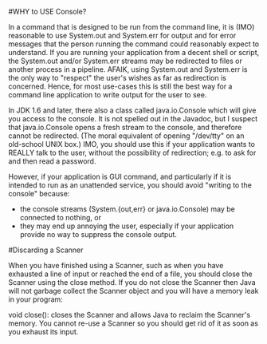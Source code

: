 #WHY to USE Console?

In a command that is designed to be run from the command line, it is (IMO) reasonable to use 
System.out and System.err for output and for error messages that the person running the command 
could reasonably expect to understand. If you are running your application from a decent 
shell or script, the System.out and/or System.err streams may be redirected to files or another 
process in a pipeline. AFAIK, using System.out and System.err is the only way to "respect" the 
user's wishes as far as redirection is concerned. Hence, for most use-cases this is still the best 
way for a command line application to write output for the user to see.

In JDK 1.6 and later, there also a class called java.io.Console which will give you access 
to the console. It is not spelled out in the Javadoc, but I suspect that java.io.Console opens 
a fresh stream to the console, and therefore cannot be redirected. (The moral equivalent of opening 
"/dev/tty" on an old-school UNIX box.) IMO, you should use this if your application wants to REALLY 
talk to the user, without the possibility of redirection; e.g. to ask for and then read a password.

However, if your application is GUI command, and particularly if it is intended to run as an unattended 
service, you should avoid "writing to the console" because:

- the console streams (System.{out,err} or java.io.Console) may be connected to nothing, or
- they may end up annoying the user, especially if your application provide no way to suppress the console output.

#Discarding a Scanner

When you have finished using a Scanner, such as when you have exhausted a line of input or reached 
the end of a file, you should close the Scanner using the close method. If you do not close 
the Scanner then Java will not garbage collect the Scanner object and you will have a memory leak in your program:

void close(): closes the Scanner and allows Java to reclaim the Scanner's memory. 
You cannot re-use a Scanner so you should get rid of it as soon as you exhaust its input.